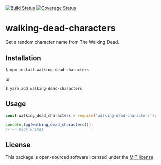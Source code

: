 [![Build Status](https://secure.travis-ci.org/jenbuzz/walking-dead-characters.png?branch=master)](http://travis-ci.org/jenbuzz/walking-dead-characters)
[![Coverage Status](https://coveralls.io/repos/github/jenbuzz/walking-dead-characters/badge.svg?branch=master)](https://coveralls.io/github/jenbuzz/walking-dead-characters?branch=master)

# walking-dead-characters
Get a random character name from The Walking Dead.

## Installation

```bash
$ npm install walking-dead-characters
```
or
```
$ yarn add walking-dead-characters
```

## Usage

```javascript
const walking_dead_characters = require('walking-dead-characters');

console.log(walking_dead_characters());
// => Rick Grimes
```

## License
This package is open-sourced software licensed under the [MIT license](http://opensource.org/licenses/MIT)
